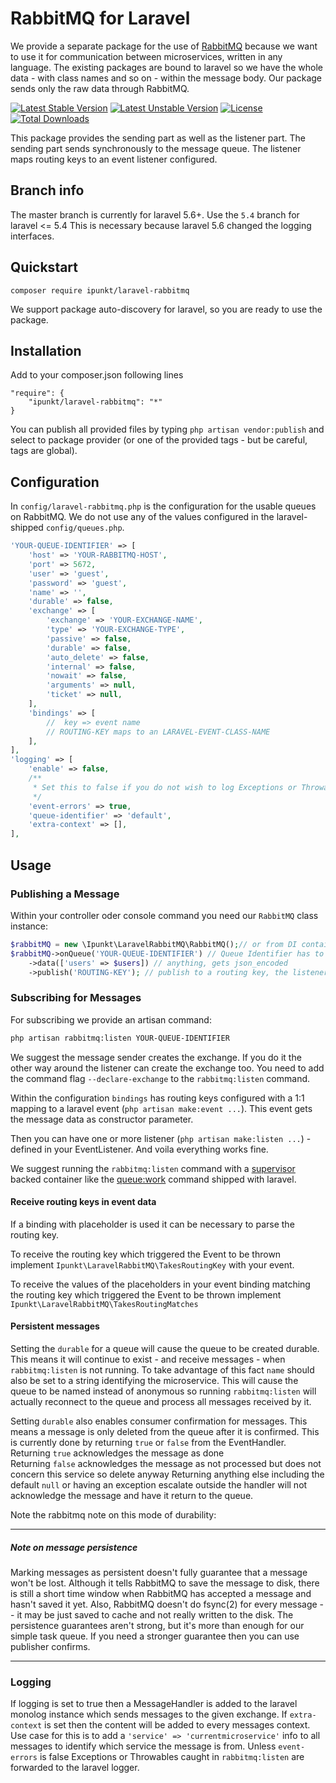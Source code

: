 # RabbitMQ for Laravel

We provide a separate package for the use of [RabbitMQ](https://www.rabbitmq.com) because we want to use it for communication between microservices, written in any language. The existing packages are bound to laravel so we have the whole data - with class names and so on - within the message body. Our package sends only the raw data through RabbitMQ.

[![Latest Stable Version](https://poser.pugx.org/ipunkt/laravel-rabbitmq/v/stable.svg)](https://packagist.org/packages/ipunkt/laravel-rabbitmq) [![Latest Unstable Version](https://poser.pugx.org/ipunkt/laravel-rabbitmq/v/unstable.svg)](https://packagist.org/packages/ipunkt/laravel-rabbitmq) [![License](https://poser.pugx.org/ipunkt/laravel-rabbitmq/license.svg)](https://packagist.org/packages/ipunkt/laravel-rabbitmq) [![Total Downloads](https://poser.pugx.org/ipunkt/laravel-rabbitmq/downloads.svg)](https://packagist.org/packages/ipunkt/laravel-rabbitmq)

This package provides the sending part as well as the listener part. The sending part sends synchronously to the message queue. The listener maps routing keys to an event listener configured.

## Branch info
The master branch is currently for laravel 5.6+. Use the `5.4` branch for laravel <= 5.4
This is necessary because laravel 5.6 changed the logging interfaces.

## Quickstart

```
composer require ipunkt/laravel-rabbitmq
```

We support package auto-discovery for laravel, so you are ready to use the package.


## Installation

Add to your composer.json following lines

	"require": {
		"ipunkt/laravel-rabbitmq": "*"
	}

You can publish all provided files by typing `php artisan vendor:publish` and select to package provider (or one of the provided tags - but be careful, tags are global).

## Configuration

In `config/laravel-rabbitmq.php` is the configuration for the usable queues on RabbitMQ. We do not use any of the values configured in the laravel-shipped `config/queues.php`.

```php
'YOUR-QUEUE-IDENTIFIER' => [
	'host' => 'YOUR-RABBITMQ-HOST',
	'port' => 5672,
	'user' => 'guest',
	'password' => 'guest',
	'name' => '',
	'durable' => false,
	'exchange' => [
		'exchange' => 'YOUR-EXCHANGE-NAME',
		'type' => 'YOUR-EXCHANGE-TYPE',
		'passive' => false,
		'durable' => false,
		'auto_delete' => false,
		'internal' => false,
		'nowait' => false,
		'arguments' => null,
		'ticket' => null,
	],
	'bindings' => [
		//  key => event name
		// ROUTING-KEY maps to an LARAVEL-EVENT-CLASS-NAME
	],
],
'logging' => [
	'enable' => false,
	/**
	 * Set this to false if you do not wish to log Exceptions or Throwables from `rabbitmq:listen`
	 */
	'event-errors' => true,
	'queue-identifier' => 'default',
	'extra-context' => [],
],
```

## Usage

### Publishing a Message

Within your controller oder console command you need our `RabbitMQ` class instance:

```php
$rabbitMQ = new \Ipunkt\LaravelRabbitMQ\RabbitMQ();// or from DI container
$rabbitMQ->onQueue('YOUR-QUEUE-IDENTIFIER') // Queue Identifier has to be configured within the laravel-rabbitmq.php
	->data(['users' => $users]) // anything, gets json_encoded
	->publish('ROUTING-KEY'); // publish to a routing key, the listener is subscribed to
```

### Subscribing for Messages

For subscribing we provide an artisan command:

```bash
php artisan rabbitmq:listen YOUR-QUEUE-IDENTIFIER
```

We suggest the message sender creates the exchange. If you do it the other way around the listener can create the exchange too. You need to add the command flag `--declare-exchange` to the `rabbitmq:listen` command.

Within the configuration `bindings` has routing keys configured with a 1:1 mapping to a laravel event (`php artisan make:event ...`). This event gets the message data as constructor parameter.

Then you can have one or more listener (`php artisan make:listen ...`) - defined in your EventListener. And voila everything works fine.

We suggest running the `rabbitmq:listen` command with a [supervisor](https://laravel.com/docs/5.5/queues#supervisor-configuration) backed container like the [queue:work](https://laravel.com/docs/5.5/queues#running-the-queue-worker) command shipped with laravel.


#### Receive routing keys in event data
If a binding with placeholder is used it can be necessary to parse the routing key.

To receive the routing key which triggered the Event to be thrown implement `Ipunkt\LaravelRabbitMQ\TakesRoutingKey` 
with your event.

To receive the values of the placeholders in your event binding matching the routing key which triggered the Event to be
thrown implement `Ipunkt\LaravelRabbitMQ\TakesRoutingMatches`

#### Persistent messages
Setting the `durable` for a queue will cause the queue to be created durable. This means it will continue to exist - and
 receive messages - when `rabbitmq:listen` is not running.
To take advantage of this fact `name` should also be set to a string identifying the microservice. This will cause the
queue to be named instead of anonymous so running `rabbitmq:listen` will actually reconnect to the queue and process all
messages received by it.

Setting `durable` also enables consumer confirmation for messages.
This means a message is only deleted from the queue after it is confirmed. This is currently done by returning `true` or
`false` from the EventHandler.
Returning `true` acknowledges the message as done  
Returning `false` acknowledges the message as not processed but does not concern this service so delete anyway
Returning anything else including the default `null` or having an exception escalate outside the handler will not acknowledge
the message and have it return to the queue.

Note the rabbitmq note on this mode of durability:

---

##### Note on message persistence

Marking messages as persistent doesn't fully guarantee that a message won't be lost. Although it tells RabbitMQ to save the message to disk, there is still a short time window when RabbitMQ has accepted a message and hasn't saved it yet. Also, RabbitMQ doesn't do fsync(2) for every message -- it may be just saved to cache and not really written to the disk. The persistence guarantees aren't strong, but it's more than enough for our simple task queue. If you need a stronger guarantee then you can use publisher confirms.

---

### Logging
If logging is set to true then a MessageHandler is added to the laravel monolog instance which sends messages to the
given exchange.
If `extra-context` is set then the content will be added to every messages context. Use case for this is to add
a `'service' => 'currentmicroservice'` info to all messages to identify which service the message is from.
Unless `event-errors` is false Exceptions or Throwables caught in `rabbitmq:listen` are forwarded to the laravel logger.


